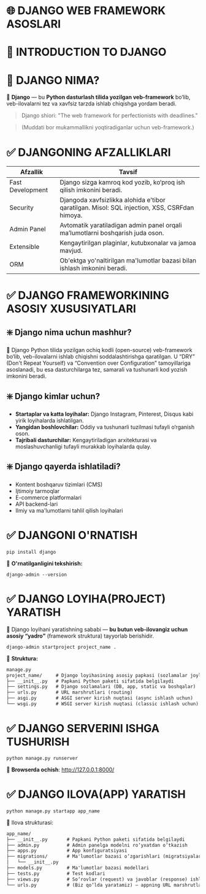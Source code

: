 # 🌐 DJANGO WEB FRAMEWORK ASOSLARI

# 🧩 INTRODUCTION TO DJANGO

# 🔰 DJANGO NIMA?

📌 **Django** — bu **Python dasturlash tilida yozilgan veb-framework** bo‘lib, veb-ilovalarni tez va xavfsiz tarzda ishlab chiqishga yordam beradi.

> Django shiori: "The web framework for perfectionists with deadlines."

> (Muddati bor mukammallikni yoqtiradiganlar uchun veb-framework.)

# ✅ DJANGONING AFZALLIKLARI

| Afzallik          | Tavsif                                                                                       |
|-------------------|----------------------------------------------------------------------------------------------|
| Fast Development  | Django sizga kamroq kod yozib, ko‘proq ish qilish imkonini beradi.                           |
| Security          | Djangoda xavfsizlikka alohida e'tibor qaratilgan. Misol: SQL injection, XSS, CSRFdan himoya. |
| Admin Panel       | Avtomatik yaratiladigan admin panel orqali ma’lumotlarni boshqarish juda oson.               |
| Extensible        | Kengaytirilgan plaginlar, kutubxonalar va jamoa mavjud.                                      |
| ORM               | Ob'ektga yo'naltirilgan ma'lumotlar bazasi bilan ishlash imkonini beradi.                    |

# ✅ DJANGO FRAMEWORKINING ASOSIY XUSUSIYATLARI

## ❇️ Django nima uchun mashhur?

📌 Django Python tilida yozilgan ochiq kodli (open-source) veb-framework bo‘lib, veb-ilovalarni ishlab chiqishni soddalashtirishga qaratilgan. U “DRY” (Don't Repeat Yourself) va “Convention over Configuration” tamoyillariga asoslanadi, bu esa dasturchilarga tez, samarali va tushunarli kod yozish imkonini beradi.

## ❇️ Django kimlar uchun?

- **Startaplar va katta loyihalar:** Django Instagram, Pinterest, Disqus kabi yirik loyihalarda ishlatilgan.
- **Yangidan boshlovchilar:** Oddiy va tushunarli tuzilmasi tufayli o‘rganish oson.
- **Tajribali dasturchilar:** Kengaytiriladigan arxitekturasi va moslashuvchanligi tufayli murakkab loyihalarda qulay.

## ❇️ Django qayerda ishlatiladi?

- Kontent boshqaruv tizimlari (CMS)
- Ijtimoiy tarmoqlar
- E-commerce platformalari
- API backend-lari
- Ilmiy va ma'lumotlarni tahlil qilish loyihalari

# ✅ DJANGONI O'RNATISH

```shell
pip install django
```
📌 **O'rnatilganligini tekshirish:**
```shell
django-admin --version
```

# ✅ DJANGO LOYIHA(PROJECT) YARATISH

📌 Django loyihani yaratishning sababi — **bu butun veb-ilovangiz uchun asosiy “yadro”** (framework struktura) tayyorlab berishidir.

```shell
django-admin startproject project_name .
```

📌 **Struktura:**

```markdown
manage.py
project_name/     # Django loyihasining asosiy papkasi (sozlamalar joylashgan)
├── __init__.py   # Papkani Python paketi sifatida belgilaydi
├── settings.py   # Django sozlamalari (DB, app, static va boshqalar)
├── urls.py       # URL marshrutlari (routing)
├── asgi.py       # ASGI server kirish nuqtasi (async ishlash uchun)
└── wsgi.py       # WSGI server kirish nuqtasi (classic ishlash uchun)
```

# ✅ DJANGO SERVERINI ISHGA TUSHURISH

```shell
python manage.py runserver
```

📌 **Browserda ochish**: http://127.0.0.1:8000/

# ✅ DJANGO ILOVA(APP) YARATISH

```shell
python manage.py startapp app_name
```

📌 Ilova strukturasi:

```markdown
app_name/
├── __init__.py       # Papkani Python paketi sifatida belgilaydi
├── admin.py          # Admin panelga modelni ro‘yxatdan o‘tkazish
├── apps.py           # App konfiguratsiyasi
├── migrations/       # Ma'lumotlar bazasi o‘zgarishlari (migratsiyalar) saqlanadigan papka
│   └── __init__.py
├── models.py         # Ma'lumotlar bazasi modellari
├── tests.py          # Test kodlari
├── views.py          # So‘rovlar (request) va javoblar (response) ishlovchilari
└── urls.py           # (Biz qo‘lda yaratamiz) — appning URL marshrutlari
```